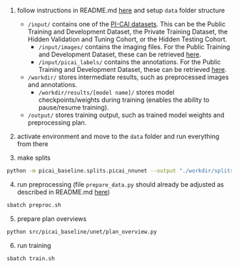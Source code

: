 1) follow instructions in README.md [here](https://github.com/DIAGNijmegen/picai_baseline) and setup `data` folder structure

    - `/input/` contains one of the [PI-CAI datasets](https://pi-cai.grand-challenge.org/DATA/). This can be the Public Training and Development Dataset, the Private Training Dataset, the Hidden Validation and Tuning Cohort, or the Hidden Testing Cohort.
      - `/input/images/` contains the imaging files. For the Public Training and Development Dataset, these can be retrieved [here](https://zenodo.org/record/6624726).
      - `/input/picai_labels/` contains the annotations. For the Public Training and Development Dataset, these can be retrieved [here](https://github.com/DIAGNijmegen/picai_labels).
    - `/workdir/` stores intermediate results, such as preprocessed images and annotations.
      - `/workdir/results/[model name]/` stores model checkpoints/weights during training (enables the ability to pause/resume training).    
    - `/output/` stores training output, such as trained model weights and preprocessing plan.

2) activate environment and move to the `data` folder and run everything from there

3) make splits

```bash
python -m picai_baseline.splits.picai_nnunet --output "./workdir/splits/picai_nnunet"
```

4) run preprocessing (file `prepare_data.py` should already be adjusted as described in README.md [here](https://github.com/DIAGNijmegen/picai_baseline/blob/main/unet_baseline.md))

```bash
sbatch preproc.sh
```

5) prepare plan overviews
```bash
python src/picai_baseline/unet/plan_overview.py
```

6) run training
```bash
sbatch train.sh
```

